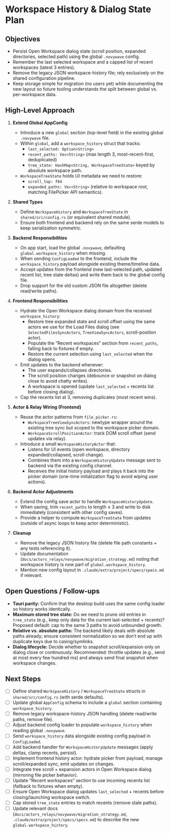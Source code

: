 # Workspace History & Dialog State Plan

## Objectives

- Persist Open Workspace dialog state (scroll position, expanded directories, selected path) using the global `.novywave` config.
- Remember the last selected workspace and a capped list of recent workspaces (latest 3 entries).
- Remove the legacy JSON workspace-history file; rely exclusively on the shared configuration pipeline.
- Keep storage simple for migration (no users yet) while documenting the new layout so future tooling understands the split between global vs. per-workspace data.

## High-Level Approach

1. **Extend Global AppConfig**
   - Introduce a new `global` section (top-level field) in the existing global `.novywave` file.
   - Within `global`, add a `workspace_history` struct that tracks:
     - `last_selected: Option<String>`
     - `recent_paths: Vec<String>` (max length 3, most-recent-first, deduplicated)
     - `tree_state: HashMap<String, WorkspaceTreeState>` keyed by absolute workspace path.
   - `WorkspaceTreeState` holds UI metadata we need to restore:
     - `scroll_top: f64`
     - `expanded_paths: Vec<String>` (relative to workspace root, matching FilePicker API semantics).

2. **Shared Types**
   - Define `WorkspaceHistory` and `WorkspaceTreeState` in `shared/src/config.rs` (or equivalent shared module).
   - Ensure both frontend and backend rely on the same serde models to keep serialization symmetric.

3. **Backend Responsibilities**
   - On app start, load the global `.novywave`, defaulting `global.workspace_history` when missing.
   - When sending `ConfigLoaded` to the frontend, include the `workspace_history` payload alongside existing theme/timeline data.
   - Accept updates from the frontend (new last-selected path, updated recent list, tree state deltas) and write them back to the global config file.
   - Drop support for the old custom JSON file altogether (delete read/write paths).

4. **Frontend Responsibilities**
   - Hydrate the Open Workspace dialog domain from the received `workspace_history`:
     - Restore tree expanded state and scroll offset using the same actors we use for the Load Files dialog (see `SelectedFilesSyncActors`, `TreeViewSyncActors`, scroll-position actor).
     - Populate the “Recent workspaces” section from `recent_paths`, falling back to fixtures if empty.
     - Restore the current selection using `last_selected` when the dialog opens.
   - Emit updates to the backend whenever:
     - The user expands/collapses directories.
     - The scroll position changes (debounce or snapshot on dialog close to avoid chatty writes).
     - A workspace is opened (update `last_selected` + recents list before closing dialog).
   - Cap the recents list at 3, removing duplicates (most recent wins).

5. **Actor & Relay Wiring (Frontend)**
   - Reuse the actor patterns from `file_picker.rs`:
     - `WorkspaceTreeViewSyncActors`: newtype wrapper around the existing tree sync but scoped to the workspace picker domain.
     - `WorkspaceScrollPositionActor`: track DOM scroll offset (send updates via relay).
   - Introduce a small `WorkspaceHistoryActor` that:
     - Listens for UI events (open workspace, directory expanded/collapsed, scroll change).
     - Combines them into a `WorkspaceHistoryUpdate` message sent to backend via the existing config channel.
     - Receives the initial history payload and plays it back into the picker domain (one-time initialization flag to avoid wiping user actions).

6. **Backend Actor Adjustments**
   - Extend the config save actor to handle `WorkspaceHistoryUpdate`.
   - When saving, trim `recent_paths` to length ≤ 3 and write to disk immediately (consistent with other config saves).
   - Provide a helper to compute `WorkspaceTreeState` from updates (outside of async loops to keep actor deterministic).

7. **Cleanup**
   - Remove the legacy JSON history file (delete file path constants + any tests referencing it).
   - Update documentation (`docs/actors_relays/novywave/migration_strategy.md`) noting that workspace history is now part of `global.workspace_history`.
   - Mention new config layout in `.claude/extra/project/specs/specs.md` if relevant.

## Open Questions / Follow-ups

- **Tauri parity:** Confirm that the desktop build uses the same config loader so history works identically.
- **Maximum stored tree state:** Do we need to prune old entries in `tree_state` (e.g., keep only data for the current last-selected + recents)? Proposed default: cap to the same 3 paths to avoid unbounded growth.
- **Relative vs. absolute paths:** The backend likely deals with absolute paths already; ensure consistent normalization so we don’t end up with duplicate keys due to casing/symlinks.
- **Dialog lifecycle:** Decide whether to snapshot scroll/expansion only on dialog close or continuously. Recommended: throttle updates (e.g., send at most every few hundred ms) and always send final snapshot when workspace changes.

## Next Steps

- [ ] Define shared `WorkspaceHistory` / `WorkspaceTreeState` structs in `shared/src/config.rs` (with serde defaults).
- [ ] Update global `AppConfig` schema to include a `global` section containing `workspace_history`.
- [ ] Remove legacy workspace-history JSON handling (delete read/write paths, remove file).
- [ ] Adjust backend config loader to populate `workspace_history` when reading global `.novywave`.
- [ ] Send `workspace_history` data alongside existing config payload in `ConfigLoaded`.
- [ ] Add backend handler for `WorkspaceHistoryUpdate` messages (apply deltas, clamp recents, persist).
- [ ] Implement frontend history actor: hydrate picker from payload, manage scroll/expanded sync, emit updates on changes.
- [ ] Integrate tree scroll + expansion actors in Open Workspace dialog (mirroring file picker behavior).
- [ ] Update “Recent workspaces” section to use incoming recents list (fallback to fixtures when empty).
- [ ] Ensure Open Workspace dialog updates `last_selected` + recents before closing/launching workspace switch.
- [ ] Cap stored `tree_state` entries to match recents (remove stale paths).
- [ ] Update relevant docs (`docs/actors_relays/novywave/migration_strategy.md`, `.claude/extra/project/specs/specs.md`) to describe the new `global.workspace_history`.
